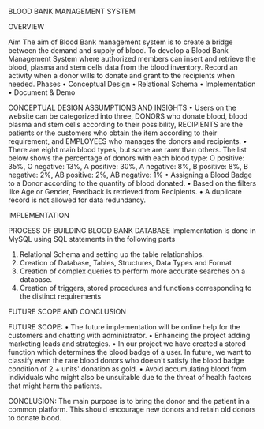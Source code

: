 BLOOD BANK MANAGEMENT SYSTEM

OVERVIEW

Aim
The aim of Blood Bank management system is to create a bridge between the demand and supply of blood. To develop a Blood Bank Management System where authorized members can insert and retrieve the blood, plasma and stem cells data from the blood inventory. Record an activity when a donor wills to donate and grant to the recipients when needed.
Phases
•	Conceptual Design
•	Relational Schema
•	Implementation
•	Document & Demo

CONCEPTUAL DESIGN
ASSUMPTIONS AND INSIGHTS
•	Users on the website can be categorized into three, DONORS who donate blood, blood plasma and stem cells according to their possibility, RECIPIENTS are the patients or the customers who obtain the item according to their requirement, and EMPLOYEES who manages the donors and recipients.
•	There are eight main blood types, but some are rarer than others. The list below shows the percentage of donors with each blood type: O positive: 35%, O negative: 13%, A positive: 30%, A negative: 8%, B positive: 8%, B negative: 2%, AB positive: 2%, AB negative: 1%
•	Assigning a Blood Badge to a Donor according to the quantity of blood donated.
•	Based on the filters like Age or Gender, Feedback is retrieved from Recipients.
•	A duplicate record is not allowed for data redundancy.

IMPLEMENTATION

PROCESS OF BUILDING BLOOD BANK DATABASE
Implementation is done in MySQL using SQL statements in the following parts
1.	Relational Schema and setting up the table relationships.
2.	Creation of Database, Tables, Structures, Data Types and Format
3.	Creation of complex queries to perform more accurate searches on a database.
4.	Creation of triggers, stored procedures and functions corresponding to the distinct requirements

FUTURE SCOPE AND CONCLUSION

FUTURE SCOPE:
•	The future implementation will be online help for the customers and chatting with administrator.
•	Enhancing the project adding marketing leads and strategies.
•	In our project we have created a stored function which determines the blood badge of a user. In future, we want to classify even the rare blood donors who doesn't satisfy the blood badge condition of 2 + units' donation as gold.
•	Avoid accumulating blood from individuals who might also be unsuitable due to the threat of health factors that might harm the patients.

CONCLUSION:
The main purpose is to bring the donor and the patient in a common platform. This should encourage new donors and retain old donors to donate blood.


